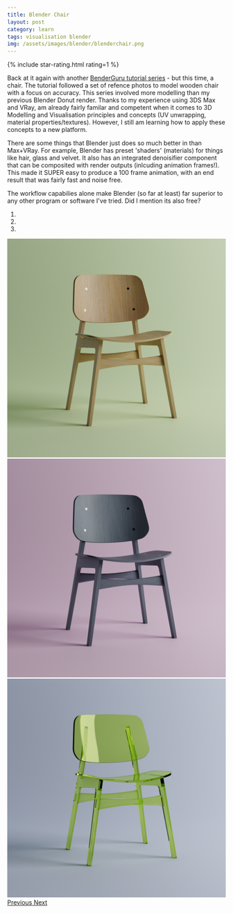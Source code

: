 ```yaml
---
title: Blender Chair
layout: post
category: learn
tags: visualisation blender
img: /assets/images/blender/blenderchair.png
---
```

 {% include star-rating.html rating=1 %}



<div class="post-paragraph">
Back at it again with another <a href="https://www.youtube.com/watch?v=Hf2esGA7vCc&list=PLjEaoINr3zgEL9UjPTLWQhLFAK7wVaRMR" class="para-link ">BenderGuru tutorial series</a> - but this time, a  chair. The tutorial followed a set of refence photos to model wooden chair with a focus on accuracy. This series involved more modelling than my previous Blender Donut render. Thanks to my experience using 3DS Max and VRay, am already fairly familar and competent when it comes to 3D Modelling and Visualisation principles and concepts (UV unwrapping, material properties/textures). However, I still am learning how to apply these concepts to a new platform. 


There are some things that Blender just does so much better in than Max+VRay. For example, Blender has preset 'shaders' (materials) for things like hair, glass and velvet. It also has an integrated denoisifier component that can be composited with render outputs (inlcuding animation frames!). This made it SUPER easy to produce a 100 frame animation, with an end result that was fairly fast and noise free. 


The workflow capabilies alone make Blender (so far at least) far superior to any other program or software I've tried. Did I mention its also free?
</div>

 <div id="carouselExampleIndicators" class="carousel slide carousel-fade" data-ride="carousel" style="align-items:center">
    <ol class="carousel-indicators">
      <li data-target="#carouselExampleIndicators" data-slide-to="0" class="active"></li>
      <li data-target="#carouselExampleIndicators" data-slide-to="1"></li>
      <li data-target="#carouselExampleIndicators" data-slide-to="2"></li>
    </ol>
    <div class="carousel-inner">
      <div class="carousel-item active">
        <img class="d-block w-100" src="/assets/images/blender/woodchair.png" alt="Wood Chair">
      </div>
      <div class="carousel-item">
        <img class="d-block w-100" src="/assets/images/blender/blackchair.png" alt="Black Chair">
      </div>
      <div class="carousel-item">
        <img class="d-block w-100" src="/assets/images/blender/yellowchair.png" alt="Yellow Glass Chair">
      </div>
    </div>
    <a class="carousel-control-prev" href="#carouselExampleIndicators" role="button" data-slide="prev">
      <span class="carousel-control-prev-icon" aria-hidden="true"></span>
      <span class="sr-only">Previous</span>
    </a>
    <a class="carousel-control-next" href="#carouselExampleIndicators" role="button" data-slide="next">
      <span class="carousel-control-next-icon" aria-hidden="true"></span>
      <span class="sr-only">Next</span>
    </a>
  </div>
<!--
{% include /projects/chair.html %}
-->